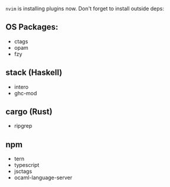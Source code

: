 `nvim` is installing plugins now. Don't forget to install outside deps:

## OS Packages: 

- ctags
- opam
- fzy

## stack (Haskell)

- intero
- ghc-mod

## cargo (Rust)

- ripgrep

## npm

- tern
- typescript
- jsctags
- ocaml-language-server

